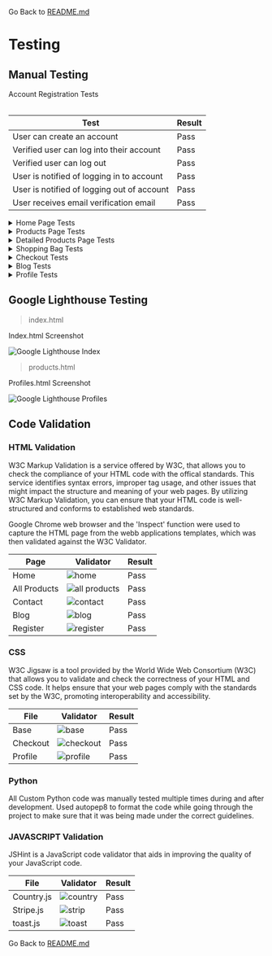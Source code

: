 Go Back to [README.md](/README.md)

# Testing

## Manual Testing

<summary>Account Registration Tests </summary>
<br>

| Test |Result  |
| -- | -- |
| User can create an account | Pass |
| Verified user can log into their account | Pass  |
| Verified user can log out | Pass  |
|User is notified of logging in to account| Pass |
|User is notified of logging out of account| Pass |
|User receives email verification email| Pass |



<details>
<summary>Home Page Tests</summary>
<br>

|Section|Test|Pass/Fail|
| ---| ---|---|
|Navbar|Click on logo in Navbar redirects to Home |Pass|
||Clicking on the links in Navbar redirects to the correct page |Pass|
||Clicking on the links in Account redirects to the correct page |Pass|
||Clicking on the bag icon redirects to shopping bag |Pass|
|Searchbar|Type keywords returns correct results |Pass|
|Hero section|Opening Home page the hero section loads as it should |Pass|
||Click on the shop now button leads to products page |Pass|
|Catagory Card| Click on the catagory card redirects to the correct catagory of products |Pass|
|Newsletter| Enter valid email and a thank you for subscribing text appears |Pass|
|Footer|The site links in footer open to the relevent pages|Pass|
||The socail links in footer open to the external pages|Pass|
|Admin|The admin can access the admin only dropdown menu after logging-in |Pass|

</details>

<details>
<summary>Products Page Tests</summary>
<br>

|Section|Test|Pass/Fail|
| ---| ---|---|
|Sorting| Click on product sorting in Navigation bar shows sorted products |Pass|
|Details| User can see product details button |Pass|
|Admin| Admins can see edit and delete buttons on each product |Pass|

</details>

<details>
<summary>Detailed Products Page Tests</summary>
<br>

|Section|Test|Pass/Fail|
| ---| ---|---|
|Product details|Opens the product page to show all the relevant information on selected product |Pass|
|| Clicking on add to bag button adds selected product to bag |Pass|
|| Clicking on add the quantity selector adjusts the product quantity |Pass|
|| Product catagory of product is displayed |Pass|
|| Product price is shown correctly |Pass|
|| Tab section displays the product details |Pass|
|Questions| Question tab section links to the general contact |Pass|

</details>

<details>
<summary>Shopping Bag Tests</summary>
<br>

|Section|Test|Pass/Fail|
| ---| ---|---|
|Shopping bag|Add product to the bag and it appears correctly in the bag |Pass|
|Update quantity|Updating product new quantity and update the bag and price |Pass|
|Remove product|Click on the remove button and the product is removed from bag |Pass|

</details>

<details>
<summary>Checkout Tests</summary>
<br>

|Section|Test|Pass/Fail|
| ---| ---|---|
|Payments|Users can successfully make a payment on orders |Pass|
||Loged-In Users can successfully make a payment on orders |Pass|
||If payment fails an error code will show and order is not submitted |Pass|
|Email|Users recieve an email confirmation of email after payment |Pass|
|Order|Order confirmation page after payment is successful |Pass|
||If an error when processing the order the site returns a 500 error without processing order |Pass|

</details>

<details>
<summary>Blog Tests</summary>
<br>

|Section|Test|Pass/Fail|
| ---| ---|---|
|Blog|All Users can view the list of posted articles |Pass|
||All Users can view selected detailed articles |Pass|
|Admin|Admins can add blog post on page |Pass|
||Admins can edit blog posts on page |Pass|
||Admins can delete blog post on page |Pass|


</details>

<details>
<summary>Profile Tests</summary>
<br>

|Section|Test|Pass/Fail|
| ---| ---|---|
|Profile|Only logged-in users can view profile section |Pass|
||logged-in users can view profile details |Pass|
||Only logged-in users can update personal details |Pass|
||logged-in users can update order delivery details |Pass|
||logged-in users can update personal details |Pass|
||logged-in users can change password |Pass|
||logged-in users can delete profile |Pass|
||logged-in users can view previous orders |Pass|

</details>

## Google Lighthouse Testing

> index.html


Index.html Screenshot
  <br>

  ![Google Lighthouse Index](media/readme/Trail-Direct-lighthouse-desk.jpg)



> products.html


Profiles.html Screenshot


  ![Google Lighthouse Profiles](media/readme/Trail-Direct-lighthouse-profile.jpg) 
  

## Code Validation

### HTML Validation

W3C Markup Validation is a service offered by W3C, that allows you to check the compliance of your HTML code with the offical standards. 
This service identifies syntax errors, improper tag usage, and other issues that might impact the structure and meaning of your web pages. By utilizing W3C Markup Validation, you can ensure that your HTML code is well-structured and conforms to established web standards.

Google Chrome web browser and the 'Inspect' function were used to capture the HTML page from the webb applications templates, which was then validated against the W3C Validator.

|Page|Validator|Result|
| --- | --- | --- |
| Home | ![home](media/readme/testing/index-html-sc.jpg) | Pass |
| All Products | ![all products](media/readme/testing/all-products-html-test.jpg) | Pass |
| Contact | ![contact](media/readme/testing/contact-html-test.jpg) | Pass |
| Blog | ![blog](media/readme/testing/blog-html-test.jpg) | Pass |
| Register | ![register](media/readme/testing/register-htl-test.jpg) | Pass |


### CSS

W3C Jigsaw is a tool provided by the World Wide Web Consortium (W3C) that allows you to validate and check the correctness of your HTML and CSS code. It helps ensure that your web pages comply with the standards set by the W3C, promoting interoperability and accessibility.

|File|Validator|Result|
| --- | --- | --- |
| Base | ![base](media/readme/testing/base-css-test.jpg) | Pass |
| Checkout | ![checkout](media/readme/testing/checkout-css-test.jpg) | Pass |
| Profile | ![profile](media/readme/testing/profile-css-test.jpg) | Pass |

### Python

All Custom Python code was manually tested multiple times during and after development. Used autopep8 to format the code while going through the project to make sure that it was being made under the correct guidelines.


### JAVASCRIPT Validation

JSHint is a JavaScript code validator that aids in improving the quality of your JavaScript code. 

|File|Validator|Result|
| --- | --- | --- |
| Country.js | ![country](media/readme/testing/country-js-test.jpg) | Pass |
| Stripe.js | ![strip](media/readme/testing/strip-js-test.jpg) | Pass |
| toast.js | ![toast](media/readme/testing/toast-js-test.jpg) | Pass |


Go Back to [README.md](/README.md)

